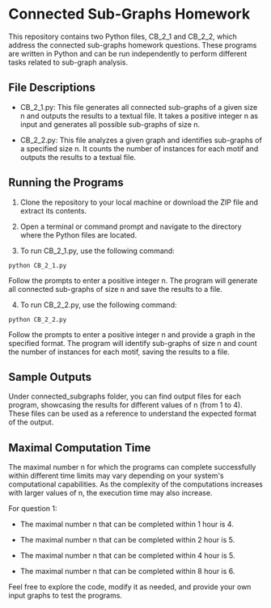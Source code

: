 # Connected Sub-Graphs Homework

This repository contains two Python files, CB_2_1 and CB_2_2, which address the connected sub-graphs homework questions. These programs are written in Python and can be run independently to perform different tasks related to sub-graph analysis.

## File Descriptions

- CB_2_1.py: This file generates all connected sub-graphs of a given size n and outputs the results to a textual file. It takes a positive integer n as input and generates all possible sub-graphs of size n.

- CB_2_2.py: This file analyzes a given graph and identifies sub-graphs of a specified size n. It counts the number of instances for each motif and outputs the results to a textual file.

## Running the Programs

1. Clone the repository to your local machine or download the ZIP file and extract its contents.

2. Open a terminal or command prompt and navigate to the directory where the Python files are located.

3. To run CB_2_1.py, use the following command:

```
python CB_2_1.py
```

Follow the prompts to enter a positive integer n. The program will generate all connected sub-graphs of size n and save the results to a file.

4. To run CB_2_2.py, use the following command:
```
python CB_2_2.py
```


Follow the prompts to enter a positive integer n and provide a graph in the specified format. The program will identify sub-graphs of size n and count the number of instances for each motif, saving the results to a file.

## Sample Outputs

Under connected_subgraphs folder, you can find output files for each program, showcasing the results for different values of n (from 1 to 4). These files can be used as a reference to understand the expected format of the output.

## Maximal Computation Time

The maximal number n for which the programs can complete successfully within different time limits may vary depending on your system's computational capabilities. As the complexity of the computations increases with larger values of n, the execution time may also increase.

For question 1:

- The maximal number n that can be completed within 1 hour is 4.

- The maximal number n that can be completed within 2 hour is 5.

- The maximal number n that can be completed within 4 hour is 5.

- The maximal number n that can be completed within 8 hour is 6.



Feel free to explore the code, modify it as needed, and provide your own input graphs to test the programs.
